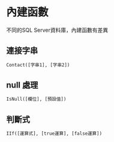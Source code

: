 # 內建函數

不同的SQL Server資料庫，內建函數有差異

## 連接字串

```sql
Contact([字串1], [字串2])
```

## null 處理

```sql
IsNull([欄位], [預設值])
```

## 判斷式

```sql
IIf([運算式], [true運算], [false運算])
```
